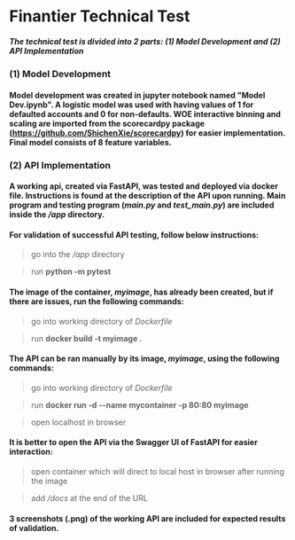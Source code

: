 # Finantier Technical Test
##### The technical test is divided into 2 parts: (1) Model Development and (2) API Implementation

### (1) Model Development
#### Model development was created in jupyter notebook named "Model Dev.ipynb". A logistic model was used with having values of 1 for defaulted accounts and 0 for non-defaults. WOE interactive binning and scaling are imported from the scorecardpy package (<https://github.com/ShichenXie/scorecardpy>) for easier implementation. Final model consists of 8 feature variables.

### (2) API Implementation
#### A working api, created via FastAPI, was tested and deployed via docker file. Instructions is found at the description of the API upon running. Main program and testing program (*main.py* and *test_main.py*) are included inside the */app* directory. 

#### For validation of successful API testing, follow below instructions:
> go into the */app* directory 

> run **python -m pytest**

#### The image of the container, *myimage*, has already been created, but if there are issues, run the following commands:
> go into working directory of *Dockerfile*

> run **docker build -t myimage .**

#### The API can be ran manually by its image, *myimage*, using the following commands:
> go into working directory of *Dockerfile*

> run **docker run -d --name mycontainer -p 80:80 myimage**

> open localhost in browser

#### It is better to open the API via the Swagger UI of FastAPI for easier interaction:
> open container which will direct to local host in browser after running the image

> add */docs* at the end of the URL

#### 3 screenshots (.png) of the working API are included for expected results of validation. 
